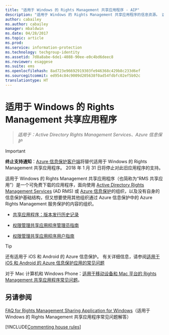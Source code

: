 ```yaml
---
title: "适用于 Windows 的 Rights Management 共享应用程序 - AIP"
description: "适用于 Windows 的 Rights Management 共享应用程序的信息资源。 这是一个可免费下载的应用程序，面向使用 Active Directory Rights Management Services (AD RMS) 或 Azure 信息保护的组织，以及没有自身的信息保护基础结构，但又想要使用其他组织通过 Azure 信息保护保护的内容的组织。"
author: cabailey
ms.author: cabailey
manager: mbaldwin
ms.date: 04/28/2017
ms.topic: article
ms.prod: 
ms.service: information-protection
ms.technology: techgroup-identity
ms.assetid: 7d8a8abe-6de1-4088-90ee-e0c4bd6deec8
ms.reviewer: esaggese
ms.suite: ems
ms.openlocfilehash: 8ad723e96692919303fe946368c429b8c233d6ef
ms.sourcegitcommit: ed954c84c9009d205638f0ad54fdbfc02ef5b92c
translationtype: HT
---
```

# <a name="rights-management-sharing-application-for-windows"></a>适用于 Windows 的 Rights Management 共享应用程序

>*适用于：Active Directory Rights Management Services、Azure 信息保护*

> [!IMPORTANT]
> **终止支持通知**：[Azure 信息保护客户端](aip-client.md)将替代适用于 Windows 的 Rights Management 共享应用程序。 2018 年 1 月 31 日将停止对此旧应用程序的支持。 


适用于 Windows 的 Rights Management 共享应用程序（也简称为“RMS 共享应用”）是一个可免费下载的应用程序，面向使用 [Active Directory Rights Management Services](https://technet.microsoft.com/library/cc772403.aspx) (AD RMS) 或 [Azure 信息保护](../understand-explore/what-is-information-protection.md)的组织，以及没有自身的信息保护基础结构，但又想要使用其他组织通过 Azure 信息保护中的 Azure Rights Management 服务保护的内容的组织。

-   [ 共享应用程序：版本发行历史记录](sharing-app-version-release-history.md)

-   [权限管理共享应用程序管理员指南](sharing-app-admin-guide.md)

-   [权限管理共享应用程序用户指南](sharing-app-user-guide.md)

> [!TIP]
> 还有适用于 iOS 和 Android 的 Azure 信息保护。 有关详细信息，请参阅[适用于 iOS 和 Android 的 Azure 信息保护应用的常见问题](mobile-app-faq.md )
> 
> 对于 Mac 计算机和 Windows Phone：[适用于移动设备和 Mac 平台的 Rights Management 共享应用程序常见问题](http://technet.microsoft.com/dn451248)。

## <a name="see-also"></a>另请参阅
[FAQ for Rights Management Sharing Application for Windows](http://technet.microsoft.com/dn467883)（适用于 Windows 的 Rights Management 共享应用程序常见问题解答）

[!INCLUDE[Commenting house rules](../includes/houserules.md)]
